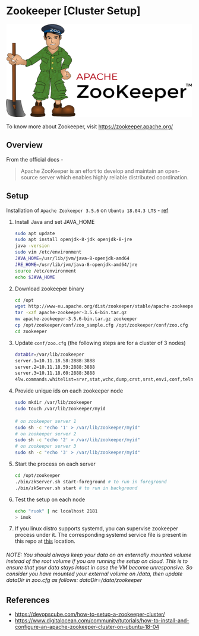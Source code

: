 # Zookeeper [Cluster Setup]
<img src="https://github.com/abhishektripathi24/platform-setup/blob/master/apache-zookeeper/images/zookeeper-logo.png" width="500" height="250"/>

To know more about Zookeeper, visit https://zookeeper.apache.org/

## Overview
From the official docs -

> Apache ZooKeeper is an effort to develop and maintain an open-source server which enables highly reliable distributed coordination.

## Setup
Installation of `Apache Zookeeper 3.5.6` on `Ubuntu 18.04.3 LTS` - [ref](https://zookeeper.apache.org/doc/r3.1.2/zookeeperStarted.html)

1. Install Java and set JAVA_HOME
    ```bash
    sudo apt update
    sudo apt install openjdk-8-jdk openjdk-8-jre
    java -version
    sudo vim /etc/environment
    JAVA_HOME=/usr/lib/jvm/java-8-openjdk-amd64
    JRE_HOME=/usr/lib/jvm/java-8-openjdk-amd64/jre
    source /etc/environment
    echo $JAVA_HOME
    ```
    
2. Download zookeeper binary
    ```bash
    cd /opt
    wget http://www-eu.apache.org/dist/zookeeper/stable/apache-zookeeper-3.5.6-bin.tar.gz
    tar -xzf apache-zookeeper-3.5.6-bin.tar.gz
    mv apache-zookeeper-3.5.6-bin.tar.gz zookeeper
    cp /opt/zookeeper/conf/zoo_sample.cfg /opt/zookeeper/conf/zoo.cfg
    cd zookeeper    
    ```
    
3. Update `conf/zoo.cfg` (the following steps are for a cluster of 3 nodes)
    ```bash
    dataDir=/var/lib/zookeeper
    server.1=10.11.18.58:2888:3888
    server.2=10.11.18.59:2888:3888
    server.3=10.11.18.60:2888:3888
    4lw.commands.whitelist=srvr,stat,wchc,dump,crst,srst,envi,conf,telnet,wchs,wchp,dirs,cons,mntr,isro,ruok,gtmk,stmk
    ```

4. Provide unique ids on each zookeeper node
    ```bash
    sudo mkdir /var/lib/zookeeper
    sudo touch /var/lib/zookeeper/myid
    
    # on zookeeper server 1
    sudo sh -c "echo '1' > /var/lib/zookeeper/myid"
    # on zookeeper server 2
    sudo sh -c "echo '2' > /var/lib/zookeeper/myid"
    # on zookeeper server 3
    sudo sh -c "echo '3' > /var/lib/zookeeper/myid"
    ``` 

5. Start the process on each server
    ```bash
    cd /opt/zookeeper
    ./bin/zkServer.sh start-foreground # to run in foreground
    ./bin/zkServer.sh start # to run in background
    ```

6. Test the setup on each node
    ```bash
    echo "ruok" | nc localhost 2181
    > imok
    ```
7. If you linux distro supports systemd, you can supervise zookeeper process under it. The corresponding systemd service file is present in this repo at [this](systemd) location.
###### NOTE: You should always keep your data on an externally mounted volume instead of the root volume if you are running the setup on cloud. This is to ensure that your data stays intact in case the VM become unresponsive. So consider you have mounted your external volume on /data, then update dataDir in zoo.cfg as follows: dataDir=/data/zookeeper

## References
* https://devopscube.com/how-to-setup-a-zookeeper-cluster/
* https://www.digitalocean.com/community/tutorials/how-to-install-and-configure-an-apache-zookeeper-cluster-on-ubuntu-18-04